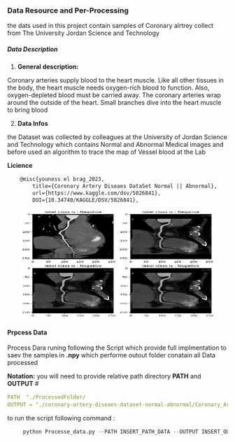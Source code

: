 ### Data Resource and Per-Processing 

the dats used in this project contain samples of Coronary alrtrey collect from 
The University Jordan Science and Technology 

##### Data Description 

1. **General description:** 

Coronary arteries supply blood to the heart muscle. Like all other tissues in the body, the heart muscle needs oxygen-rich blood to function. Also, oxygen-depleted blood must be carried away. The coronary arteries wrap around the outside of the heart. Small branches dive into the heart muscle to bring blood

2. **Data Infos** 

the Dataset was collected by colleagues at the University of Jordan Science and Technology which contains Normal and Abnormal Medical images and before used an algorithm to trace the map of Vessel blood at the Lab

**Licience** 

```
    @misc{youness el brag_2023,
        title={Coronary Artery Diseaes DataSet Normal || Abnormal},
        url={https://www.kaggle.com/dsv/5826841},
        DOI={10.34740/KAGGLE/DSV/5826841},

```

<div align="center">
    <img src="samples/__results___23_0.png" width="450" height="250" />
</div>

#### Prpcess Data

Process Dara runing following the Script which provide full implmentation to saev the samples in **.npy** which performe outout folder conatain all Data processed 

**Notation:** you will need to provide relative path directory **PATH** and **OUTPUT** #

```YAML
PATH  "./ProcessedFolder/
OUTPUT = "./coronary-artery-diseaes-dataset-normal-abnormal/Coronary_Artery/Dataset"
```



to run the script following command :

```python
     python Processe_data.py --PATH INSERT_PATH_DATA --OUTPUT INSERT_OUTPUT_FOLDER
```     



